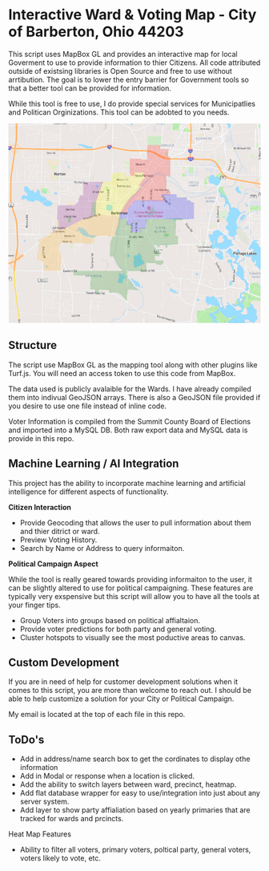 # Interactive Ward & Voting Map - City of Barberton, Ohio 44203 
 This script uses MapBox GL and provides an interactive map for local Goverment to use to provide information to thier Citizens.
 All code attributed outside of existsing libraries is Open Source and free to use without arrtibution. The goal is to lower the entry barrier
 for Government tools so that a better tool can be provided for information.

 While this tool is free to use, I do provide special services for Municipatlies and Politican Orginizations. This tool can be adobted to you needs.

 ![Interactive Map](https://github.com/justingreerbbi/interactive-map/blob/main/assets/images/screenshot-1.png)

 ## Structure
 The script use MapBox GL as the mapping tool along with other plugins like Turf.js. You will need an access token to use this code from MapBox.

 The data used is publicly avalaible for the Wards. I have already compiled them into indivual GeoJSON arrays. There is also a GeoJSON file provided
 if you desire to use one file instead of inline code. 

 Voter Information is compiled from the Summit County Board of Elections and imported into a MySQL DB. Both raw export data and MySQL data is provide in this repo.

 ## Machine Learning / AI Integration
 This project has the ability to incorporate machine learning and artificial intelligence for different aspects of functionality.
 
 **Citizen Interaction**
 * Provide Geocoding that allows the user to pull information about them and thier ditrict or ward.
 * Preview Voting History.
 * Search by Name or Address to query informaiton.

 **Political Campaign Aspect**
 
 While the tool is really geared towards providing informaiton to the user, it can be slightly altered to use for political campaigning. These features
 are typically very exspensive but this script will allow you to have all the tools at your finger tips.

 * Group Voters into groups based on political affialtaion.
 * Provide voter predictions for both party and general voting.
 * Cluster hotspots to visually see the most poductive areas to canvas.


 ## Custom Development
 If you are in need of help for customer development solutions when it comes to this script, you are more than welcome to reach out. I should be able
 to help customize a solution for your City or Political Campaign. 

 My email is located at the top of each file in this repo.

 ## ToDo's
 
 * Add in address/name search box to get the cordinates to display othe information
 * Add in Modal or response when a location is clicked.
 * Add the ability to switch layers between ward, precinct, heatmap.
 * Add flat database wrapper for easy to use/integration into just about any server system.
 * Add layer to show party affialiation based on yearly primaries that are tracked for wards and prcincts.

 Heat Map Features

 * Ability to filter all voters, primary voters, poltical party, general voters, voters likely to vote, etc.
 


